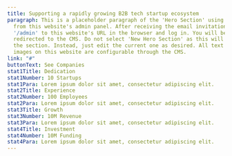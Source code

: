 ```yaml
---
title: Supporting a rapidly growing B2B tech startup ecosystem
paragraph: This is a placeholder paragraph of the 'Hero Section' using the CMS
  from this website's admin panel. After receiving the email invitation, add
  '/admin' to this website's URL in the browser and log in. You will be
  redirected to the CMS. Do not select 'New Hero Section' as this will duplicate
  the section. Instead, just edit the current one as desired. All text and
  images on this website are configurable through the CMS.
link: "#"
buttonText: See Companies
stat1Title: Dedication
stat1Number: 10 Startups
stat1Para: Lorem ipsum dolor sit amet, consectetur adipiscing elit.
stat2Title: Experience
stat2Number: 100 Employees
stat2Para: Lorem ipsum dolor sit amet, consectetur adipiscing elit.
stat3Title: Growth
stat3Number: 10M Revenue
stat3Para: Lorem ipsum dolor sit amet, consectetur adipiscing elit.
stat4Title: Investment
stat4Number: 10M Funding
stat4Para: Lorem ipsum dolor sit amet, consectetur adipiscing elit.
---
```

